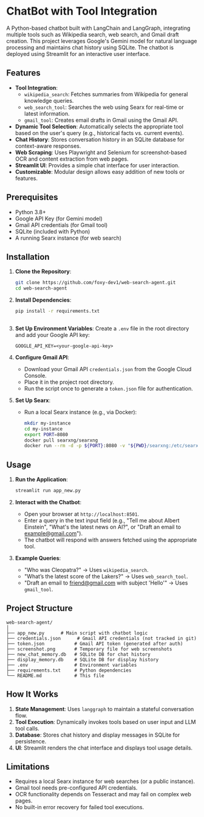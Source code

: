 
# ChatBot with Tool Integration

A Python-based chatbot built with LangChain and LangGraph, integrating multiple tools such as Wikipedia search, web search, and Gmail draft creation. This project leverages Google's Gemini model for natural language processing and maintains chat history using SQLite. The chatbot is deployed using Streamlit for an interactive user interface.

## Features

- **Tool Integration**: 
  - `wikipedia_search`: Fetches summaries from Wikipedia for general knowledge queries.
  - `web_search_tool`: Searches the web using Searx for real-time or latest information.
  - `gmail_tool`: Creates email drafts in Gmail using the Gmail API.
- **Dynamic Tool Selection**: Automatically selects the appropriate tool based on the user's query (e.g., historical facts vs. current events).
- **Chat History**: Stores conversation history in an SQLite database for context-aware responses.
- **Web Scraping**: Uses Playwright and Selenium for screenshot-based OCR and content extraction from web pages.
- **Streamlit UI**: Provides a simple chat interface for user interaction.
- **Customizable**: Modular design allows easy addition of new tools or features.

## Prerequisites

- Python 3.8+
- Google API Key (for Gemini model)
- Gmail API credentials (for Gmail tool)
- SQLite (included with Python)
- A running Searx instance (for web search)

## Installation

1. **Clone the Repository**:
   ```bash
   git clone https://github.com/foxy-dev1/web-search-agent.git
   cd web-search-agent
   ```

2. **Install Dependencies**:
   ```bash
   pip install -r requirements.txt
 

3. **Set Up Environment Variables**:
   Create a `.env` file in the root directory and add your Google API key:
   ```
   GOOGLE_API_KEY=<your-google-api-key>
   ```

4. **Configure Gmail API**:
   - Download your Gmail API `credentials.json` from the Google Cloud Console.
   - Place it in the project root directory.
   - Run the script once to generate a `token.json` file for authentication.

5. **Set Up Searx**:
   - Run a local Searx instance (e.g., via Docker):
     ```bash
     mkdir my-instance
     cd my-instance
     export PORT=8080
     docker pull searxng/searxng
     docker run --rm -d -p ${PORT}:8080 -v "${PWD}/searxng:/etc/searxng" -e "BASE_URL=http://localhost:$PORT/" -e "INSTANCE_NAME=my-instance" searxng/searxng

## Usage

1. **Run the Application**:
   ```bash
   streamlit run app_new.py
   ```

2. **Interact with the Chatbot**:
   - Open your browser at `http://localhost:8501`.
   - Enter a query in the text input field (e.g., "Tell me about Albert Einstein", "What's the latest news on AI?", or "Draft an email to example@gmail.com").
   - The chatbot will respond with answers fetched using the appropriate tool.

3. **Example Queries**:
   - "Who was Cleopatra?" → Uses `wikipedia_search`.
   - "What’s the latest score of the Lakers?" → Uses `web_search_tool`.
   - "Draft an email to friend@gmail.com with subject 'Hello'" → Uses `gmail_tool`.

## Project Structure

```
web-search-agent/
│
├── app_new.py      # Main script with chatbot logic
├── credentials.json      # Gmail API credentials (not tracked in git)
├── token.json           # Gmail API token (generated after auth)
├── screenshot.png       # Temporary file for web screenshots
├── new_chat_memory.db   # SQLite DB for chat history
├── display_memory.db    # SQLite DB for display history
├── .env                 # Environment variables
├── requirements.txt     # Python dependencies
└── README.md            # This file
```

## How It Works

1. **State Management**: Uses `langgraph` to maintain a stateful conversation flow.
2. **Tool Execution**: Dynamically invokes tools based on user input and LLM tool calls.
3. **Database**: Stores chat history and display messages in SQLite for persistence.
4. **UI**: Streamlit renders the chat interface and displays tool usage details.

## Limitations

- Requires a local Searx instance for web searches (or a public instance).
- Gmail tool needs pre-configured API credentials.
- OCR functionality depends on Tesseract and may fail on complex web pages.
- No built-in error recovery for failed tool executions.

